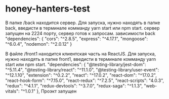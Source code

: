 # honey-hanters-test
В папке /back находится сервер. 
Для запуска, нужно находять в папке back, введисти в терминале комманду yarn start или npm start. сервер запущен на 2224 порту, сервер готов к запросам.
зависимости back "dependencies": { "cors": "^2.8.5", "express": "^4.17.1", "mongoose": "^6.0.4", "nodemon": "^2.0.12" }

В файле /front1 находится клиентская часть на ReactJS.
Для запуска, нужно находять в папке front1, введисти в терминале комманду yarn start или npm start.
"dependencies": {
    "@testing-library/jest-dom": "^5.11.4",
    "@testing-library/react": "^11.1.0",
    "@testing-library/user-event": "^12.1.10",
    "extension": "^0.2.2",
    "react": "^17.0.2",
    "react-dom": "^17.0.2",
    "react-hook-form": "^7.15.0",
    "react-redux": "^7.2.5",
    "react-scripts": "4.0.3",
    "redux": "^4.1.1",
    "redux-devtools": "^3.7.0",
    "redux-saga": "^1.1.3",
    "web-vitals": "^1.0.1"
  },
Проэкт запущен
